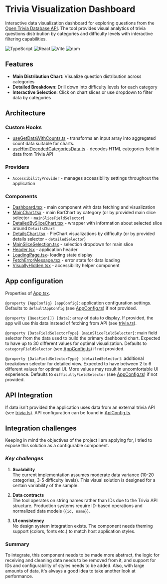 # Trivia Visualization Dashboard

Interactive data visualization dashboard for exploring questions from the [Open Trivia Database API](https://opentdb.com/).
The tool provides visual analytics of trivia questions distribution by categories and difficulty levels with interactive
filtering capabilities.

![TypeScript](https://img.shields.io/badge/TypeScript-5.9.3-blue)
![React](https://img.shields.io/badge/React-19.2.0-blue)
![Vite](https://img.shields.io/badge/Vite-7.1.7-purple)
![npm](https://img.shields.io/npm/v/recharts?label=Recharts)

## Features

-  **Main Distribution Chart**: Visualize question distribution across categories
-  **Detailed Breakdown**: Drill down into difficulty levels for each category
-  **Interactive Selection**: Click on chart slices or use dropdown to filter data by categories

## Architecture

### Custom Hooks
- [useGetDataWithCounts.ts](src/hooks/useGetDataWithCounts.ts) - transforms an input array into aggregated count data suitable for charts.
- [useHtmlDecodedCategoriesData.ts](src/hooks/useHtmlDecodedCategoriesData.ts) - decodes HTML categories field in data from Trivia API

### Providers
- `AccessibilityProvider` - manages accessibility settings throughout the application

### Components
- [Dashboard.tsx](src/components/Dashboard/Dashboard.tsx) - main component with data fetching and visualization
- [MainChart.tsx](src/components/MainChart/MainChart.tsx) - main BarChart by category (or by provided main slice selector - `mainSliceFieldSelector`)
- [DetailedBySliceChart.tsx](src/components/DetailedBySliceChart/DetailedBySliceChart.tsx) - wrapper with information about selected slice around `DetailsChart`
- [DetailsChart.tsx](src/components/DetailsChart/DetailsChart.tsx) - PieChart visualizations by difficulty (or by provided details selector - `detailedSelector`)
- [MainSliceSelection.tsx](src/components/MainSliceSelection/MainSliceSelection.tsx) - selection dropdown for main slice
- [Header.tsx](src/components/Header/Header.tsx) - application header
- [LoadingPage.tsx](src/components/LoadingPage/LoadingPage.tsx)- loading state display
- [FetchErrorMessage.tsx](src/components/FetchErrorMessage/FetchErrorMessage.tsx) - error state for data loading
- [VisuallyHidden.tsx](src/components/VisuallyHidden/VisuallyHidden.tsx) - accessibility helper component

## App configuration

Properties of [App.tsx](src/App.tsx).

`@property {AppConfig} [appConfig]`: application configuration settings. Defaults to `defaultAppConfig` (see [AppConfig.ts](src/AppConfig.ts)) if not provided.

`@property {Question[]} [data]`: array of data to display. If provided, the app will use this data instead of fetching from API (see [trivia.ts](src/api/trivia.ts)).

`@property {DataFieldSelectorType} [mainSliceFieldSelector]`: main field selector from the data used to build the primary dashboard chart.
Expected to have up to 30 different values for optimal visualization.
Defaults to `categoryFieldSelector` (see [AppConfig.ts](src/AppConfig.ts)) if not provided.

`@property {DataFieldSelectorType} [detailedSelector]`: additional breakdown selector for detailed view.
Expected to have between 2 to 6 different values for optimal UI.
More values may result in uncomfortable UI experience.
Defaults to `difficultyFieldSelector` (see [AppConfig.ts](src/AppConfig.ts)) if not provided.

## API Integration

If data isn't provided the application uses data from an external trivia API (see [trivia.ts](src/api/trivia.ts)).
API configuration can be found in [ApiConfig.ts](src/api/ApiConfig.ts).

## Integration challenges
Keeping in mind the objectives of the project I am applying for, I tried to expose this solution as a configurable component.

### ***Key challenges***

1.  **Scalability**  
    The current implementation assumes moderate data variance (10-20 categories, 3-5 difficulty levels). This visual solution is designed for a certain variability of the sample.

2.  **Data contracts**  
    The tool operates on string names rather than IDs due to the Trivia API structure. Production systems require ID-based operations and normalized data models (`{id, name}`).

3.  **UI consistency**  
    No design system integration exists. The component needs theming support (colors, fonts etc.) to match host application styles.


### **Summary**

To integrate, this component needs to be made more abstract, the logic for receiving and cleaning data needs to be removed from it, and support for IDs and configurability of styles needs to be added. Also, with large amounts of data, it's always a good idea to take another look at performance.

